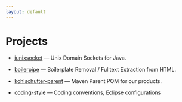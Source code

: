 ```yaml
---
layout: default
---
```


# Projects

* [junixsocket](junixsocket/) — Unix Domain Sockets for Java.

* [boilerpipe](https://github.com/kohlschutter/boilerpipe/) — Boilerplate Removal / Fulltext Extraction from HTML.

* [kohlschutter-parent](https://github.com/kohlschutter/kohlschutter-parent/) — Maven Parent POM for our products.

* [coding-style](https://github.com/kohlschutter/coding-style/) — Coding conventions, Eclipse configurations
